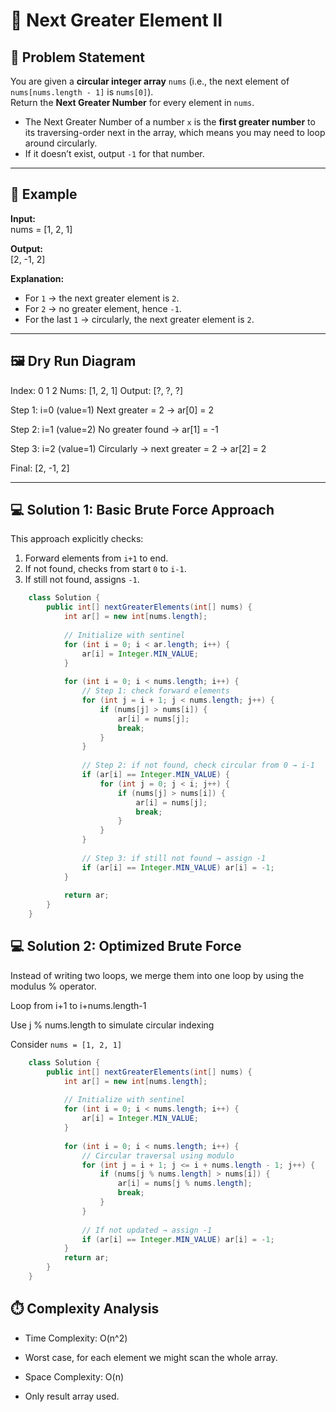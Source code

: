 # 🔄 Next Greater Element II

## 📌 Problem Statement
You are given a **circular integer array** `nums` (i.e., the next element of `nums[nums.length - 1]` is `nums[0]`).  
Return the **Next Greater Number** for every element in `nums`.  

- The Next Greater Number of a number `x` is the **first greater number** to its traversing-order next in the array, which means you may need to loop around circularly.
- If it doesn’t exist, output `-1` for that number.

---

## 🧩 Example
**Input:**  
nums = [1, 2, 1]

**Output:**  
[2, -1, 2]


**Explanation:**  
- For `1` → the next greater element is `2`.  
- For `2` → no greater element, hence `-1`.  
- For the last `1` → circularly, the next greater element is `2`.  

---

## 🖼️ Dry Run Diagram

Index: 0 1 2
Nums: [1, 2, 1]
Output: [?, ?, ?]

Step 1: i=0 (value=1)
Next greater = 2 → ar[0] = 2

Step 2: i=1 (value=2)
No greater found → ar[1] = -1

Step 3: i=2 (value=1)
Circularly → next greater = 2 → ar[2] = 2

Final: [2, -1, 2]


---

## 💻 Solution 1: **Basic Brute Force Approach**

This approach explicitly checks:
1. Forward elements from `i+1` to end.  
2. If not found, checks from start `0` to `i-1`.  
3. If still not found, assigns `-1`.  

```java
    class Solution {
        public int[] nextGreaterElements(int[] nums) {
            int ar[] = new int[nums.length];
    
            // Initialize with sentinel
            for (int i = 0; i < ar.length; i++) {
                ar[i] = Integer.MIN_VALUE;
            }
    
            for (int i = 0; i < nums.length; i++) {
                // Step 1: check forward elements
                for (int j = i + 1; j < nums.length; j++) {
                    if (nums[j] > nums[i]) {
                        ar[i] = nums[j];
                        break;
                    }
                }
    
                // Step 2: if not found, check circular from 0 → i-1
                if (ar[i] == Integer.MIN_VALUE) {
                    for (int j = 0; j < i; j++) {
                        if (nums[j] > nums[i]) {
                            ar[i] = nums[j];
                            break;
                        }
                    }
                }
    
                // Step 3: if still not found → assign -1
                if (ar[i] == Integer.MIN_VALUE) ar[i] = -1;
            }
    
            return ar;
        }
    }
```

## 💻 Solution 2: Optimized Brute Force

Instead of writing two loops, we merge them into one loop by using the modulus % operator.

Loop from i+1 to i+nums.length-1

Use j % nums.length to simulate circular indexing

Consider `nums = [1, 2, 1]`
```java
    class Solution {
        public int[] nextGreaterElements(int[] nums) {
            int ar[] = new int[nums.length];
    
            // Initialize with sentinel
            for (int i = 0; i < nums.length; i++) {
                ar[i] = Integer.MIN_VALUE;
            }
    
            for (int i = 0; i < nums.length; i++) {
                // Circular traversal using modulo
                for (int j = i + 1; j <= i + nums.length - 1; j++) {
                    if (nums[j % nums.length] > nums[i]) {
                        ar[i] = nums[j % nums.length];
                        break;
                    }
                }
    
                // If not updated → assign -1
                if (ar[i] == Integer.MIN_VALUE) ar[i] = -1;
            }
            return ar;
        }
    }
```
## ⏱️ Complexity Analysis

  - Time Complexity: O(n^2)
  
  - Worst case, for each element we might scan the whole array.
  
  - Space Complexity: O(n)
  
  - Only result array used.
